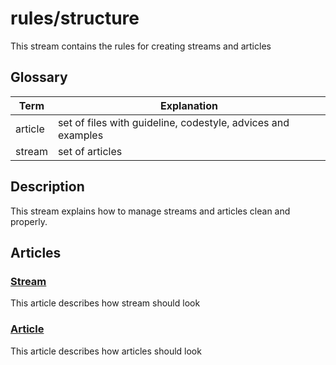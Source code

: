 # rules/structure

This stream contains the rules for creating streams and articles

## Glossary

| Term              | Explanation                                   |
| ----------------- | --------------------------------------------- |
| article | set of files with guideline, codestyle, advices and examples |
| stream  | set of articles |

## Description

This stream explains how to manage streams and articles clean and properly.

## Articles

### [Stream](stream/index.md)

This article describes how stream should look

### [Article](article/index.md)

This article describes how articles should look
